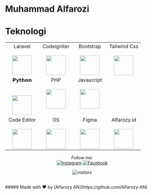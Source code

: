 # Muhammad Alfarozi

# Teknologi

<table>
  <tbody>
   <tr valign="top">
      <td width="25%" align="center">
        <span>Laravel</span><br><br>
        <img height="64px" src="https://github.com/Alfarozy-AN/alfarozy.id/blob/main/src/laravel.svg">
      </td>
      <td width="25%" align="center">
        <span>Codeigniter</span><br><br>
        <img height="64px" src="https://github.com/Alfarozy-AN/alfarozy.id/blob/main/src/codeigniter.svg">
      </td>
      <td width="25%" align="center">
        <span>Bootstrap</span><br><br>
        <img height="64px" src="https://github.com/Alfarozy-AN/alfarozy.id/blob/main/src/bootstrap.svg">
      </td>
      <td width="25%" align="center">
        <span>Tailwind Css</span><br><br>
        <img height="64px" src="https://github.com/Alfarozy-AN/alfarozy.id/blob/main/src/tailwindcss-icon.svg">
      </td>
     </tr>
    <tr valign="top">
      <td width="25%" align="center">
        <span>𝗣𝘆𝘁𝗵𝗼𝗻</span><br><br><br>
        <img height="64px" src="https://github.com/Alfarozy-AN/alfarozy.id/blob/main/src/python.svg">
      </td>
      <td width="25%" align="center">
        <span>PHP</span><br><br>
        <img height="64px" src="https://github.com/Alfarozy-AN/alfarozy.id/blob/main/src/php.svg">
      </td>
      <td width="25%" align="center">
        <span>Javascript</span><br><br>
        <img height="64px" src="https://github.com/Alfarozy-AN/alfarozy.id/blob/main/src/javascript.svg">
      </td>
    </tr>
    <tr valign="top">
      <td width="25%" align="center">
        <span>Code Editor</span><br><br>
        <img height="64px" src="https://github.com/Alfarozy-AN/alfarozy.id/blob/main/src/visual-studio-code.svg">
      </td>
      <td width="25%" align="center">
        <span>OS</span><br><br>
        <img height="64px" src="https://github.com/Alfarozy-AN/alfarozy.id/blob/main/src/linux-tux.svg">
      </td>
      <td width="25%" align="center">
        <span>Figma</span><br><br>
        <img height="64px" src="https://github.com/Alfarozy-AN/alfarozy.id/blob/main/src/figma.svg">
      </td>
      <td width="25%" align="center">
        <span>Alfarozy.id</span><br><br>
        <img height="64px" src="https://github.com/Alfarozy-AN/alfarozy.id/blob/main/src/alfarozy.svg">
      </td>
    </tr>
  </tbody>
</table>
<div align="center">
<i>Follow me:</i><br>
<a href="https://www.instagram.com/alfarozy_an" target="_blank"><img src="https://img.shields.io/badge/Instagram-%23E4405F.svg?&style=flat-square&logo=instagram&logoColor=white" alt="Instagram"></a>
<a href="https://www.facebook.com/Alfarozy.A.n" target="_blank"><img src="https://img.shields.io/badge/Facebook-%231877F2.svg?&style=flat-square&logo=facebook&logoColor=white" alt="Facebook"></a>
</div>
<div align="center">

![visitors](https://visitor-badge.glitch.me/badge?page_id=Alfarozy-AN.visitor-badge)
</div>  
<br>
##### Made with ❤️ by [Alfarozy AN](https://github.com/Alfarozy-AN)
